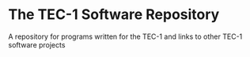 # The TEC-1 Software Repository
A repository for programs written for the TEC-1 and links to other TEC-1 software projects
